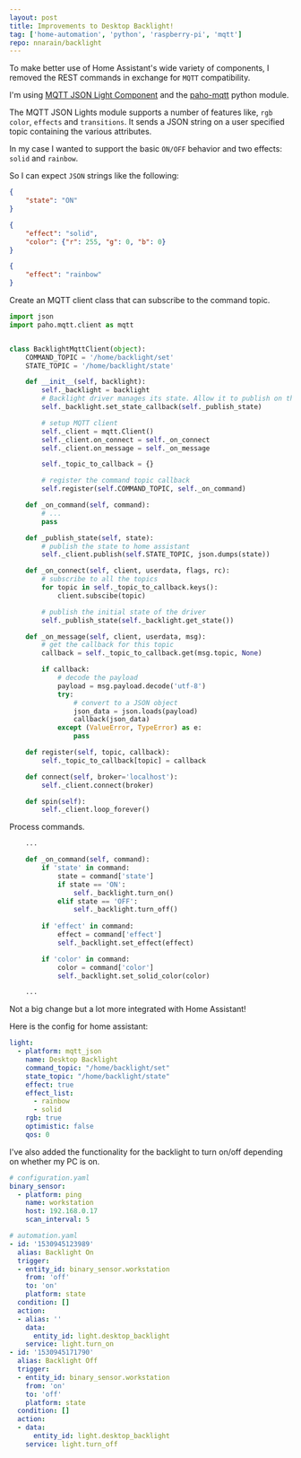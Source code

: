 ```yaml
---
layout: post
title: Improvements to Desktop Backlight!
tag: ['home-automation', 'python', 'raspberry-pi', 'mqtt']
repo: nnarain/backlight
---
```


To make better use of Home Assistant's wide variety of components, I removed the REST commands in exchange for `MQTT` compatibility.

I'm using [MQTT JSON Light Component](https://www.home-assistant.io/components/light.mqtt_json/) and the [paho-mqtt](https://pypi.org/project/paho-mqtt/) python module.

The MQTT JSON Lights module supports a number of features like, `rgb color`, `effects` and `transitions`. It sends a JSON string on a user specified topic containing the various attributes.

In my case I wanted to support the basic `ON/OFF` behavior and two effects: `solid` and `rainbow`.

So I can expect `JSON` strings like the following:

```json
{
    "state": "ON"
}

{
    "effect": "solid",
    "color": {"r": 255, "g": 0, "b": 0}
}

{
    "effect": "rainbow"
}
```

Create an MQTT client class that can subscribe to the command topic.

```python
import json
import paho.mqtt.client as mqtt


class BacklightMqttClient(object):
    COMMAND_TOPIC = '/home/backlight/set'
    STATE_TOPIC = '/home/backlight/state'

    def __init__(self, backlight):
        self._backlight = backlight
        # Backlight driver manages its state. Allow it to publish on the state topic
        self._backlight.set_state_callback(self._publish_state)

        # setup MQTT client
        self._client = mqtt.Client()
        self._client.on_connect = self._on_connect
        self._client.on_message = self._on_message

        self._topic_to_callback = {}

        # register the command topic callback
        self.register(self.COMMAND_TOPIC, self._on_command)

    def _on_command(self, command):
        # ...
        pass

    def _publish_state(self, state):
        # publish the state to home assistant
        self._client.publish(self.STATE_TOPIC, json.dumps(state))

    def _on_connect(self, client, userdata, flags, rc):
        # subscribe to all the topics
        for topic in self._topic_to_callback.keys():
            client.subscibe(topic)

        # publish the initial state of the driver
        self._publish_state(self._backlight.get_state())

    def _on_message(self, client, userdata, msg):
        # get the callback for this topic
        callback = self._topic_to_callback.get(msg.topic, None)

        if callback:
            # decode the payload
            payload = msg.payload.decode('utf-8')
            try:
                # convert to a JSON object
                json_data = json.loads(payload)
                callback(json_data)
            except (ValueError, TypeError) as e:
                pass

    def register(self, topic, callback):
        self._topic_to_callback[topic] = callback

    def connect(self, broker='localhost'):
        self._client.connect(broker)

    def spin(self):
        self._client.loop_forever()

```

Process commands.

```python
    ...

    def _on_command(self, command):
        if 'state' in command:
            state = command['state']
            if state == 'ON':
                self._backlight.turn_on()
            elif state == 'OFF':
                self._backlight.turn_off()
        
        if 'effect' in command:
            effect = command['effect']
            self._backlight.set_effect(effect)

        if 'color' in command:
            color = command['color']
            self._backlight.set_solid_color(color)

    ...
```

Not a big change but a lot more integrated with Home Assistant!

Here is the config for home assistant:

```yaml
light:
  - platform: mqtt_json
    name: Desktop Backlight
    command_topic: "/home/backlight/set"
    state_topic: "/home/backlight/state"
    effect: true
    effect_list:
      - rainbow
      - solid
    rgb: true
    optimistic: false
    qos: 0
```

I've also added the functionality for the backlight to turn on/off depending on whether my PC is on.

```yaml
# configuration.yaml
binary_sensor:
  - platform: ping
    name: workstation
    host: 192.168.0.17
    scan_interval: 5

# automation.yaml
- id: '1530945123989'
  alias: Backlight On
  trigger:
  - entity_id: binary_sensor.workstation
    from: 'off'
    to: 'on'
    platform: state
  condition: []
  action:
  - alias: ''
    data:
      entity_id: light.desktop_backlight
    service: light.turn_on
- id: '1530945171790'
  alias: Backlight Off
  trigger:
  - entity_id: binary_sensor.workstation
    from: 'on'
    to: 'off'
    platform: state
  condition: []
  action:
  - data:
      entity_id: light.desktop_backlight
    service: light.turn_off
```


